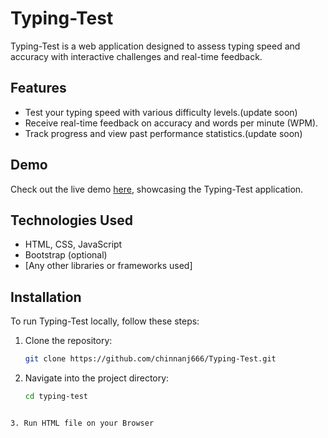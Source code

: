 # Typing-Test

Typing-Test is a web application designed to assess typing speed and accuracy with interactive challenges and real-time feedback.

## Features

- Test your typing speed with various difficulty levels.(update soon)
- Receive real-time feedback on accuracy and words per minute (WPM).
- Track progress and view past performance statistics.(update soon)   

## Demo

Check out the live demo [here]( https://chinnanj666.github.io/Typing-Test/), showcasing the Typing-Test application.

## Technologies Used

- HTML, CSS, JavaScript
- Bootstrap (optional)
- [Any other libraries or frameworks used]

## Installation

To run Typing-Test locally, follow these steps:

1. Clone the repository:
   ```bash
   git clone https://github.com/chinnanj666/Typing-Test.git
    ```
2. Navigate into the project directory:
   ```bash
   cd typing-test
```

3. Run HTML file on your Browser
